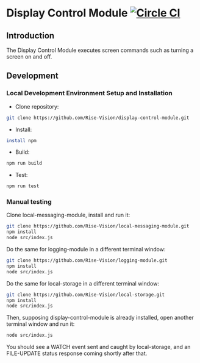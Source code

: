 # Display Control Module [![Circle CI](https://circleci.com/gh/Rise-Vision/display-control-module.svg?style=svg)](https://circleci.com/gh/Rise-Vision/display-control-module)

## Introduction
The Display Control Module executes screen commands such as turning a screen on and off.

## Development

### Local Development Environment Setup and Installation

*  Clone repository:
```bash
git clone https://github.com/Rise-Vision/display-control-module.git
```

*  Install:
```bash
install npm
```

* Build:
```bash
npm run build
```

* Test:
```bash
npm run test
```

### Manual testing

Clone local-messaging-module, install and run it:

```bash
git clone https://github.com/Rise-Vision/local-messaging-module.git
npm install
node src/index.js
```

Do the same for logging-module in a different terminal window:

```bash
git clone https://github.com/Rise-Vision/logging-module.git
npm install
node src/index.js
```

Do the same for local-storage in a different terminal window:

```bash
git clone https://github.com/Rise-Vision/local-storage.git
npm install
node src/index.js
```

Then, supposing display-control-module is already installed, open another
terminal window and run it:

```bash
node src/index.js
```

You should see a WATCH event sent and caught by local-storage, and an
FILE-UPDATE status response coming shortly after that.
